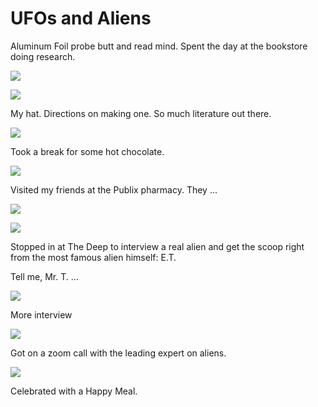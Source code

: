 # UFOs and Aliens

Aluminum Foil probe butt and read mind. Spent the day at the bookstore doing research.

![](/blog/pics/09-UFO/09-UFO1.jpg)

![](/blog/pics/09-UFO/09-UFO2.jpg)

My hat. Directions on making one. So much literature out there.

![](/blog/pics/09-UFO/09-UFO3.jpg)

Took a break for some hot chocolate.

![](/blog/pics/09-UFO/09-UFO4.jpg)

Visited my friends at the Publix pharmacy. They ...

![](/blog/pics/09-UFO/09-UFO9.jpg)

![](/blog/pics/09-UFO/09-UFO8.jpg)

Stopped in at The Deep to interview a real alien and get the scoop right from the most famous alien himself: E.T.

Tell me, Mr. T. ...

![](/blog/pics/09-UFO/09-UFO7.jpg)

More interview

![](/blog/pics/09-UFO/09-UFO11.jpg)

Got on a zoom call with the leading expert on aliens.

![](/blog/pics/09-UFO/09-UFO10.jpg)

Celebrated with a Happy Meal.


